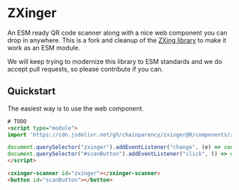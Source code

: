 # ZXinger

An ESM ready QR code scanner along with a nice web component you can drop in anywhere. This is a fork and cleanup of the [ZXing library](https://github.com/zxing-js/library) to make it work as an ESM module. 

We will keep trying to modernize this library to ESM standards and we do accept pull requests, so please contribute if you can.

## Quickstart

The easiest way is to use the web component.

```html
# TODO
<script type="module">
import 'https://cdn.jsdelivr.net/gh/chainparency/zxinger@0/components/zxinger-scanner.js'

document.querySelector("zxinger").addEventListener("change", (e) => console.log("result:", e.detail.value))
document.querySelector("#scanButton").addEventListener("click", () => document.querySelector("#zxinger").open())
</script>

<zxinger-scanner id="zxinger"></zxinger-scanner>
<button id="scanButton"></button>
```
